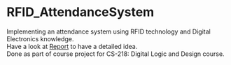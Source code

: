 # RFID_AttendanceSystem
Implementing an attendance system using RFID technology and Digital Electronics knowledge. <br>
Have a look at [Report](/Report.pdf) to have a detailed idea. <br>
Done as part of course project for CS-218: Digital Logic and Design course.

